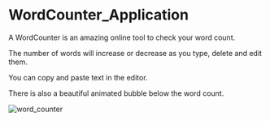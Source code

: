 # WordCounter_Application
 
 A WordCounter is an amazing online tool to check your word count. 
 
 The number of words will increase or decrease as you type, delete and edit them. 
 
 You can copy and paste text in the editor. 
 
 There is also a beautiful animated bubble below the word count.
 
 ![word_counter](https://user-images.githubusercontent.com/79761312/109395008-c1b32180-7932-11eb-8b84-ab716726d37a.PNG)
